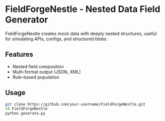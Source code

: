 # FieldForgeNestle - Nested Data Field Generator

FieldForgeNestle creates mock data with deeply nested structures, useful for simulating APIs, configs, and structured blobs.

## Features
- Nested field composition  
- Multi-format output (JSON, XML)  
- Rule-based population

## Usage
```bash
git clone https://github.com/your-username/FieldForgeNestle.git
cd FieldForgeNestle
python generate.py
